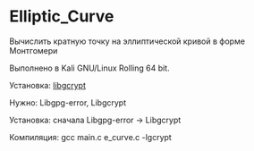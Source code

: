 # Elliptic_Curve 

Вычислить кратную точку на эллиптической кривой в форме Монтгомери 

Выполнено в Kali GNU/Linux Rolling 64 bit. 

Установка: [libgcrypt](https://gnupg.org/download/index.html) 

Нужно: Libgpg-error, Libgcrypt

Установка: сначала Libgpg-error -> Libgcrypt

Компиляция: 
	gcc  main.c e_curve.c  -lgcrypt 


